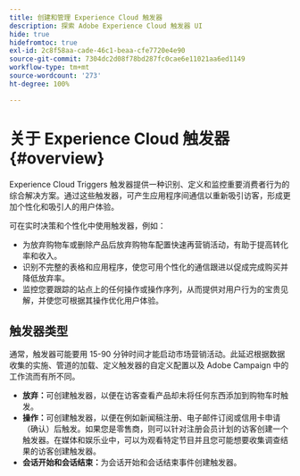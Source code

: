 ```yaml
---
title: 创建和管理 Experience Cloud 触发器
description: 探索 Adobe Experience Cloud 触发器 UI
hide: true
hidefromtoc: true
exl-id: 2c8f58aa-cade-46c1-beaa-cfe7720e4e90
source-git-commit: 7304dc2d08f78bd287fc0cae6e11021aa6ed1149
workflow-type: tm+mt
source-wordcount: '273'
ht-degree: 100%

---
```


# 关于 Experience Cloud 触发器 {#overview}

Experience Cloud Triggers 触发器提供一种识别、定义和监控重要消费者行为的综合解决方案。通过这些触发器，可产生应用程序间通信以重新吸引访客，形成更加个性化和吸引人的用户体验。


可在实时决策和个性化中使用触发器，例如：

* 为放弃购物车或删除产品后放弃购物车配置快速再营销活动，有助于提高转化率和收入。
* 识别不完整的表格和应用程序，使您可用个性化的通信跟进以促成完成购买并降低放弃率。
* 监控您要跟踪的站点上的任何操作或操作序列，从而提供对用户行为的宝贵见解，并使您可根据其操作优化用户体验。

## 触发器类型

通常，触发器可能要用 15-90 分钟时间才能启动市场营销活动。此延迟根据数据收集的实施、管道的加载、定义触发器的自定义配置以及 Adobe Campaign 中的工作流而有所不同。

* **放弃：**&#x200B;可创建触发器，以便在访客查看产品却未将任何东西添加到购物车时触发。
* **操作：**&#x200B;可创建触发器，以便在例如新闻稿注册、电子邮件订阅或信用卡申请（确认）后触发。如果您是零售商，则可以针对注册会员计划的访客创建一个触发器。在媒体和娱乐业中，可以为观看特定节目并且您可能想要收集调查结果的访客创建触发器。
* **会话开始和会话结束：**&#x200B;为会话开始和会话结束事件创建触发器。
